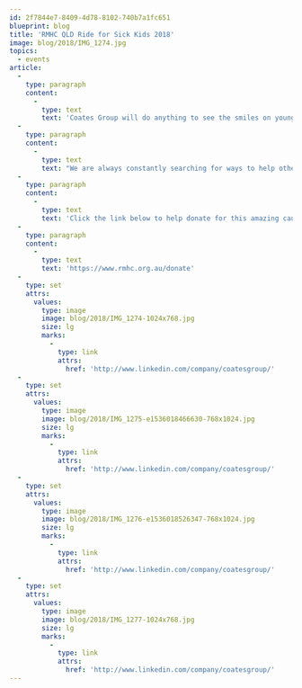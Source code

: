 ```yaml
---
id: 2f7844e7-8409-4d78-8102-740b7a1fc651
blueprint: blog
title: 'RMHC QLD Ride for Sick Kids 2018'
image: blog/2018/IMG_1274.jpg
topics:
  - events
article:
  -
    type: paragraph
    content:
      -
        type: text
        text: 'Coates Group will do anything to see the smiles on young faces! Last week, our very own General Manager for Australia, Lachlan Gow and Head of People and Culture, Paul Rousell, participated in the annual Ronald McDonald House Charity Queensland Ride for Sick Kids. We are super proud of our Coates Crew, who completed a staggering 570km across Queensland in just 5 days!'
  -
    type: paragraph
    content:
      -
        type: text
        text: "We are always constantly searching for ways to help others and we absolutely love Ronald McDonald House Charity's initiative to improve the health and well-being of young children. We want to send them a huge thank you for giving us the opportunity to participate in this awesome event. We'll be at the finish line again next year, with sore legs but nevertheless wide smiles!"
  -
    type: paragraph
    content:
      -
        type: text
        text: 'Click the link below to help donate for this amazing cause or continue scrolling to see photos from the event!'
  -
    type: paragraph
    content:
      -
        type: text
        text: 'https://www.rmhc.org.au/donate'
  -
    type: set
    attrs:
      values:
        type: image
        image: blog/2018/IMG_1274-1024x768.jpg
        size: lg
        marks:
          -
            type: link
            attrs:
              href: 'http://www.linkedin.com/company/coatesgroup/'
  -
    type: set
    attrs:
      values:
        type: image
        image: blog/2018/IMG_1275-e1536018466630-768x1024.jpg
        size: lg
        marks:
          -
            type: link
            attrs:
              href: 'http://www.linkedin.com/company/coatesgroup/'
  -
    type: set
    attrs:
      values:
        type: image
        image: blog/2018/IMG_1276-e1536018526347-768x1024.jpg
        size: lg
        marks:
          -
            type: link
            attrs:
              href: 'http://www.linkedin.com/company/coatesgroup/'
  -
    type: set
    attrs:
      values:
        type: image
        image: blog/2018/IMG_1277-1024x768.jpg
        size: lg
        marks:
          -
            type: link
            attrs:
              href: 'http://www.linkedin.com/company/coatesgroup/'
---
```

